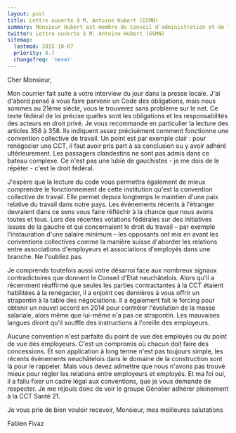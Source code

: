 ```yaml
---
layout: post
title: Lettre ouverte à M. Antoine Hubert (GSMN)
summary: Monsieur Hubert est membre du Conseil d'administration et de la direction de Genolier (GSMN). Mon courrier fait suite à son intervention dans la presse régionale du jour.
twitter: Lettre ouverte à M. Antoine Hubert (GSMN)
sitemap:
  lastmod: 2015-10-07
  priority: 0.7
  changefreq: 'never'
---
```


Cher Monsieur,

Mon courrier fait suite à votre interview du jour dans la presse locale. J'ai d'abord pensé à vous faire parvenir 
un Code des obligations, mais nous sommes au 21ème siècle, vous le trouverez sans problème sur le net. Ce texte fédéral 
de loi précise quelles sont les obligations et les responsabilités des acteurs en droit privé. Je vous recommande en 
particulier la lecture des articles 356 à 358. Ils indiquent assez précisément comment fonctionne une convention 
collective de travail. Un point est par exemple clair : pour renégocier une CCT, il faut avoir pris part à sa 
conclusion ou y avoir adhéré ultérieurement. Les passagers clandestins ne sont pas admis dans ce bateau complexe. 
Ce n'est pas une lubie de gauchistes - je me dois de le répéter - c'est le droit fédéral.

J'espère que la lecture du code vous permettra également de mieux comprendre le fonctionnement de cette institution 
qu'est la convention collective de travail. Elle permet depuis longtemps le maintien d'une paix relative du travail 
dans notre pays. Les événements récents à l'étranger devraient dans ce sens vous faire réfléchir à la chance que nous 
avons toutes et tous. Lors des récentes votations fédérales sur des initiatives issues de la gauche et qui concernaient 
le droit du travail – par exemple l'instauration d'une salaire minimum – les opposants ont mis en avant les conventions 
collectives comme la manière suisse d'aborder les relations entre associations d'employeurs et associations d'employés 
dans une branche. Ne l'oubliez pas.

Je comprends toutefois aussi votre désarroi face aux nombreux signaux contradictoires que donnent le Conseil d'Etat 
neuchâtelois. Alors qu'il a récemment réaffirmé que seules les parties contractantes à la CCT étaient habilitées à la 
renégocier, il a enjoint ces dernières à vous offrir un strapontin à la table des négociations. Il a également fait le 
forcing pour obtenir un nouvel accord en 2014 pour contrôler l'évolution de la masse salariale, alors même que lui-même 
n'a pas ce strapontin. Les mauvaises langues diront qu'il souffle des instructions à l'oreille des employeurs.

Aucune convention n'est parfaite du point de vue des employés ou du point de vue des employeurs. C'est un compromis 
où chacun doit faire des concessions. Et son application à long terme n'est pas toujours simple, les récents événements 
neuchâtelois dans le domaine de la construction sont là pour le rappeler. Mais vous devez admettre que nous n'avons pas 
trouvé mieux pour régler les relations entre employeurs et employés. Et ma foi oui, il a fallu fixer un cadre légal aux 
conventions, que je vous demande de respecter. Je me réjouis donc de voir le groupe Génolier adhérer pleinement à la 
CCT Santé 21.

Je vous prie de bien vouloir recevoir, Monsieur, mes meilleures salutations

Fabien Fivaz